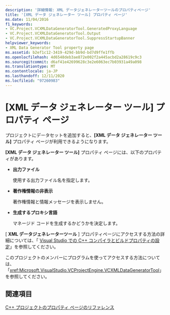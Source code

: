 ```yaml
---
description: '詳細情報: XML データジェネレーターツールのプロパティページ'
title: '[XML データ ジェネレーター ツール] プロパティ ページ'
ms.date: 11/04/2016
f1_keywords:
- VC.Project.VCXMLDataGeneratorTool.GeneratedProxyLanguage
- VC.Project.VCXMLDataGeneratorTool.Output
- VC.Project.VCXMLDataGeneratorTool.SuppressStartupBanner
helpviewer_keywords:
- XML Data Generator Tool property page
ms.assetid: b2ef1c12-3419-429d-bb9d-bd7d9ffe1ffb
ms.openlocfilehash: 4d6548deb3ae872e002f2a445acbd2a28619c9c3
ms.sourcegitcommit: d6af41e42699628c3e2e6063ec7b03931a49a098
ms.translationtype: MT
ms.contentlocale: ja-JP
ms.lasthandoff: 12/11/2020
ms.locfileid: "97260983"
---
```

# <a name="xml-data-generator-tool-property-page"></a>[XML データ ジェネレーター ツール] プロパティ ページ

プロジェクトにデータセットを追加すると、**[XML データ ジェネレーター ツール]** プロパティ ページが利用できるようになります。

**[XML データ ジェネレーター ツール]** プロパティ ページには、以下のプロパティがあります。

- **出力ファイル**

   使用する出力ファイル名を指定します。

- **著作権情報の非表示**

   著作権情報と情報メッセージを表示しません。

- **生成するプロキシ言語**

   マネージド コードを生成するかどうかを決定します。

[ **XML データジェネレーターツール** ] プロパティページにアクセスする方法の詳細については、「 [Visual Studio での C++ コンパイラとビルドプロパティの設定](../working-with-project-properties.md)」を参照してください。

このプロジェクトのメンバーにプログラムを使ってアクセスする方法については、「<xref:Microsoft.VisualStudio.VCProjectEngine.VCXMLDataGeneratorTool>」を参照してください。

## <a name="see-also"></a>関連項目

[C++ プロジェクトのプロパティ ページのリファレンス](property-pages-visual-cpp.md)
